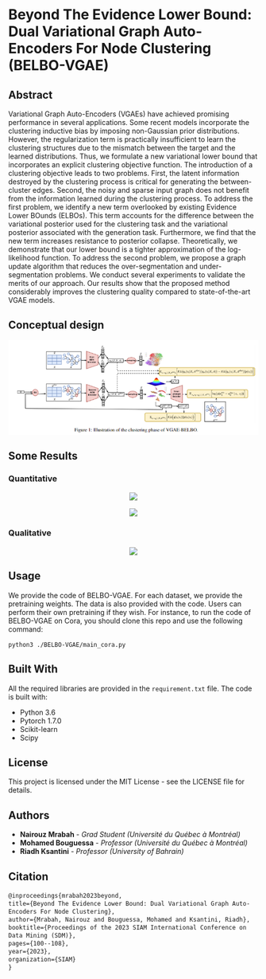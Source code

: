 # Beyond The Evidence Lower Bound: Dual Variational Graph Auto-Encoders For Node Clustering (BELBO-VGAE)

## Abstract

Variational Graph Auto-Encoders (VGAEs) have achieved promising performance in several applications. Some recent models incorporate the clustering inductive bias by imposing non-Gaussian prior distributions. However, the regularization term is practically insufficient to learn the clustering structures due to the mismatch between the target and the learned distributions. Thus, we formulate a new variational lower bound that incorporates an explicit clustering objective function. The introduction of a clustering objective leads to two problems. First, the latent information destroyed by the clustering process is critical for generating the between-cluster edges. Second, the noisy and sparse input graph does not benefit from the information learned during the clustering process. To address the first problem, we identify a new term overlooked by existing Evidence Lower BOunds (ELBOs). This term accounts for the difference between the variational posterior used for the clustering task and the variational posterior associated with the generation task. Furthermore, we find that the new term increases resistance to posterior collapse. Theoretically, we demonstrate that our lower bound is a tighter approximation of the log-likelihood function. To address the second problem, we propose a graph update algorithm that reduces the over-segmentation and under-segmentation problems. We conduct several experiments to validate the merits of our approach. Our results show that the proposed method considerably improves the clustering quality compared to state-of-the-art VGAE models.

## Conceptual design

<p align="center">
<img align="center" src="https://raw.githubusercontent.com/nairouz/BELBO-VGAE/main/images/BELBO_model.png">
</p>

## Some Results

### Quantitative 
<p align="center">
<img align="center" src="https://github.com/nairouz/BELBO-VGAE/tree/main/images/table.png" >
</p>

<p align="center">
<img align="center" src="https://github.com/nairouz/BELBO-VGAE/tree/main/images/pc.png">
</p>

### Qualitative 
<p align="center">
<img align="center" src="https://github.com/nairouz/BELBO-VGAE/tree/main/images/vis.png">
</p>


## Usage

We provide the code of BELBO-VGAE. For each dataset, we provide the pretraining weights. The data is also provided with the code. Users can perform their own pretraining if they wish. For instance, to run the code of BELBO-VGAE on Cora, you should clone this repo and use the following command: 
```
python3 ./BELBO-VGAE/main_cora.py
```

## Built With

All the required libraries are provided in the ```requirement.txt``` file. The code is built with:

* Python 3.6
* Pytorch 1.7.0
* Scikit-learn
* Scipy

## License

This project is licensed under the MIT License - see the LICENSE file for details.

## Authors

* **Nairouz Mrabah** - *Grad Student (Université du Québec à Montréal)* 
* **Mohamed Bouguessa** - *Professor (Université du Québec à Montréal)*
* **Riadh Ksantini** - *Professor (University of Bahrain)*

 
## Citation
  
  ```
@inproceedings{mrabah2023beyond,
  title={Beyond The Evidence Lower Bound: Dual Variational Graph Auto-Encoders For Node Clustering},
  author={Mrabah, Nairouz and Bouguessa, Mohamed and Ksantini, Riadh},
  booktitle={Proceedings of the 2023 SIAM International Conference on Data Mining (SDM)},
  pages={100--108},
  year={2023},
  organization={SIAM}
}
  ```




